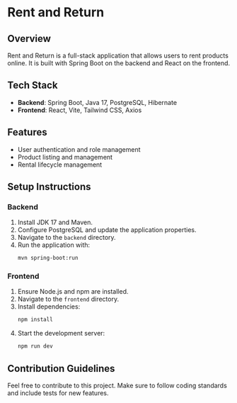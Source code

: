 # Rent and Return

## Overview
Rent and Return is a full-stack application that allows users to rent products online. It is built with Spring Boot on the backend and React on the frontend.

## Tech Stack
- **Backend**: Spring Boot, Java 17, PostgreSQL, Hibernate
- **Frontend**: React, Vite, Tailwind CSS, Axios

## Features
- User authentication and role management
- Product listing and management
- Rental lifecycle management

## Setup Instructions
### Backend
1. Install JDK 17 and Maven.
2. Configure PostgreSQL and update the application properties.
3. Navigate to the `backend` directory.
4. Run the application with:
   ```sh
   mvn spring-boot:run
   ```

### Frontend
1. Ensure Node.js and npm are installed.
2. Navigate to the `frontend` directory.
3. Install dependencies:
   ```sh
   npm install
   ```
4. Start the development server:
   ```sh
   npm run dev
   ```

## Contribution Guidelines
Feel free to contribute to this project. Make sure to follow coding standards and include tests for new features.
